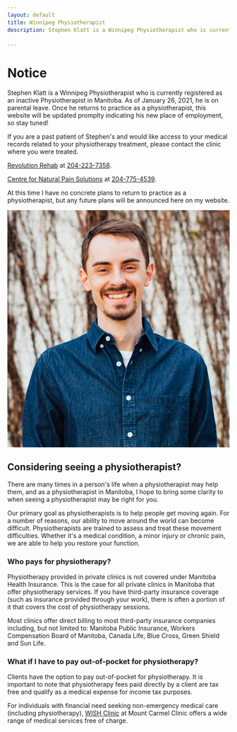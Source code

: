 ```yaml
---
layout: default
title: Winnipeg Physiotherapist
description: Stephen Klatt is a Winnipeg Physiotherapist who is currently registered as an inactive Physiotherapist in Manitoba. He is currently on parental leave. Once he returns to practice as a physiotherapist, this website will be updated promplty, so stay tuned!

---
```

# Notice

Stephen Klatt is a Winnipeg Physiotherapist who is currently registered as an inactive Physiotherapist in Manitoba. As of January 26, 2021, he is on parental leave. Once he returns to practice as a physiotherapist, this website will be updated promplty indicating his new place of employment, so stay tuned!

If you are a past patient of Stephen's and would like access to your medical records related to your physiotherapy treatment, please contact the clinic where you were treated.

[Revolution Rehab](http://www.revolutionrehab.ca/) at [204-223-7358](tel:12042237358).

[Centre for Natural Pain Solutions](https://cfnps.ca/) at [204-775-4539](tel:12047754539).

At this time I have no concrete plans to return to practice as a physiotherapist, but any future plans will be announced here on my website.

<img src="https://raw.githubusercontent.com/klattphysio/klattphysio.github.io/master/_pictures/StephenPortrait.jpg" alt="Winnipeg Physiotherapist, Stephen Klatt" title="Stephen Klatt, MPT" width="640">

## Considering seeing a physiotherapist?

There are many times in a person's life when a physiotherapist may help them, and as a physiotherapist in Manitoba, I hope to bring some clarity to when seeing a physiotherapist may be right for you. 

Our primary goal as physiotherapists is to help people get moving again. For a number of reasons, our ability to move around the world can become difficult. Physiotherapists are trained to assess and treat these movement difficulties. Whether it's a medical condition, a minor injury or chronic pain, we are able to help you restore your function. 

### Who pays for physiotherapy?

Physiotherapy provided in private clinics is not covered under Manitoba Health Insurance. This is the case for all private clinics in Manitoba that offer physiotherapy services. If you have third-party insurance coverage (such as insurance provided through your work), there is often a portion of it that covers the cost of physiotherapy sessions. 

Most clinics offer direct billing to most third-party insurance companies including, but not limited to: Manitoba Public Insurance, Workers Compensation Board of Manitoba, Canada Life, Blue Cross, Green Shield and Sun Life.

### What if I have to pay out-of-pocket for physiotherapy?

Clients have the option to pay out-of-pocket for physiotherapy. It is important to note that physiotherapy fees paid directly by a client are tax free and qualify as a medical expense for income tax purposes.

For individuals with financial need seeking non-emergency medical care (including physiotherapy), [WISH Clinic](https://wishclinic.ca/) at Mount Carmel Clinic offers a wide range of medical services free of charge.


